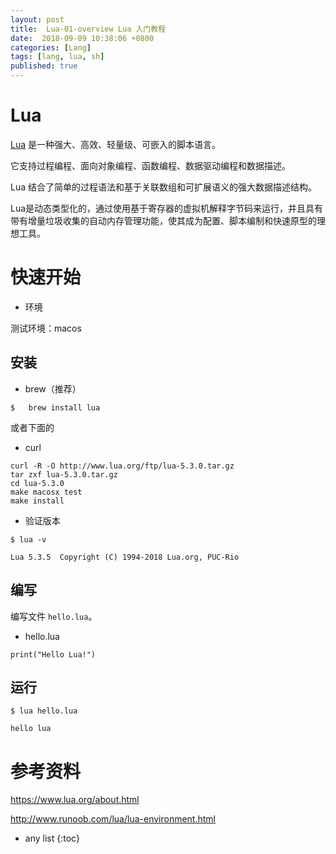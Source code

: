 ```yaml
---
layout: post
title:  Lua-01-overview Lua 入门教程
date:  2018-09-09 10:38:06 +0800
categories: [Lang]
tags: [lang, lua, sh]
published: true
---
```


# Lua

[Lua](https://www.lua.org/about.html) 是一种强大、高效、轻量级、可嵌入的脚本语言。

它支持过程编程、面向对象编程、函数编程、数据驱动编程和数据描述。

Lua 结合了简单的过程语法和基于关联数组和可扩展语义的强大数据描述结构。

Lua是动态类型化的，通过使用基于寄存器的虚拟机解释字节码来运行，并且具有带有增量垃圾收集的自动内存管理功能，使其成为配置、脚本编制和快速原型的理想工具。


# 快速开始

- 环境

测试环境：macos

## 安装

- brew（推荐）

```
$   brew install lua
```

或者下面的

- curl

```
curl -R -O http://www.lua.org/ftp/lua-5.3.0.tar.gz
tar zxf lua-5.3.0.tar.gz
cd lua-5.3.0
make macosx test
make install
```

- 验证版本

```
$ lua -v

Lua 5.3.5  Copyright (C) 1994-2018 Lua.org, PUC-Rio
```

## 编写

编写文件 `hello.lua`。

- hello.lua

```
print("Hello Lua!")
```

## 运行

```
$ lua hello.lua 

hello lua
```

# 参考资料

https://www.lua.org/about.html

http://www.runoob.com/lua/lua-environment.html



* any list
{:toc}